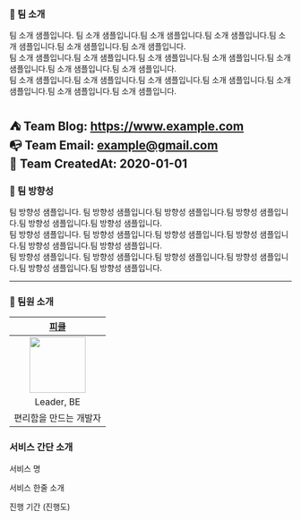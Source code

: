 ### 📖️️ 팀 소개

팀 소개 샘플입니다. 팀 소개 샘플입니다.팀 소개 샘플입니다.팀 소개 샘플입니다.팀 소개 샘플입니다.팀 소개 샘플입니다.팀 소개 샘플입니다.<br>
팀 소개 샘플입니다.팀 소개 샘플입니다.팀 소개 샘플입니다.팀 소개 샘플입니다.팀 소개 샘플입니다.팀 소개 샘플입니다.팀 소개 샘플입니다.<br>
팀 소개 샘플입니다.팀 소개 샘플입니다.팀 소개 샘플입니다.팀 소개 샘플입니다.팀 소개 샘플입니다.팀 소개 샘플입니다.팀 소개 샘플입니다.<br>


⛺ **Team Blog**: https://www.example.com <br>
📭 **Team Email**: example@gmail.com <br>
🎂 **Team CreatedAt**: 2020-01-01 <br>
---

### 🚀 팀 방향성

팀 방향성 샘플입니다. 팀 방향성 샘플입니다.팀 방향성 샘플입니다.팀 방향성 샘플입니다.팀 방향성 샘플입니다.팀 방향성 샘플입니다.<br>
팀 방향성 샘플입니다. 팀 방향성 샘플입니다.팀 방향성 샘플입니다.팀 방향성 샘플입니다.팀 방향성 샘플입니다.팀 방향성 샘플입니다.<br>
팀 방향성 샘플입니다. 팀 방향성 샘플입니다.팀 방향성 샘플입니다.팀 방향성 샘플입니다.팀 방향성 샘플입니다.팀 방향성 샘플입니다.<br>


---

### 📌 팀원 소개

|                                               [피클](https://github.com/PCloud63514)                                               |
|:--------------------------------------------------------------------------------------------------------------------------------:|
| <img src="https://user-images.githubusercontent.com/22608825/178968208-3d26ac15-0272-46cc-9434-8d797ff7a296.jpeg" width="100px"> |
|                                                            Leader, BE                                                            |
|                                                           편리함을 만드는 개발자                                                           |


### 서비스 간단 소개

서비스 명

서비스 한줄 소개

진행 기간 (진행도)

